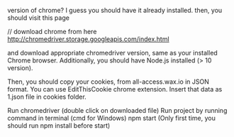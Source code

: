 version of chrome? I guess you should have it already installed.
then, you should visit this page

// download chrome from here http://chromedriver.storage.googleapis.com/index.html

and download appropriate chromedriver version, same as your installed Chrome browser.
Additionally, you should have Node.js installed (> 10 version).

Then, you should copy your cookies, from all-access.wax.io in JSON format. You can use EditThisCookie chrome extension. Insert that data as 1.json file in cookies folder.

Run chromedriver (double click on downloaded file)
Run project by running command in terminal (cmd for Windows) npm start
(Only first time, you should run npm install before start)
